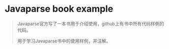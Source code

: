 # Javaparse book example



> Javaparse官方写了一本书用于介绍使用，github上有书中所有代码样例的代码。
>
> 用于学习Javaparse书中的使用样例，并注解。



